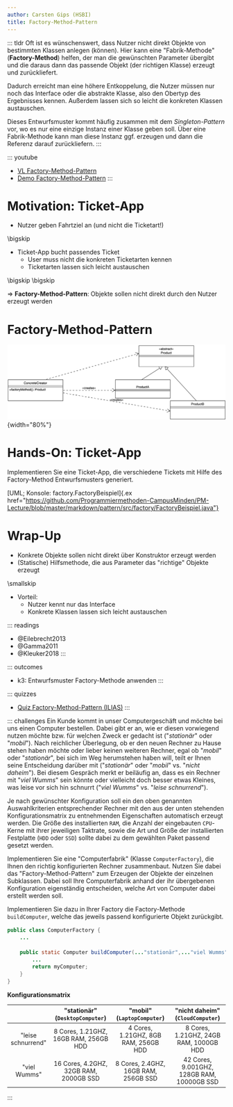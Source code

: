 ```yaml
---
author: Carsten Gips (HSBI)
title: Factory-Method-Pattern
---
```


::: tldr
Oft ist es wünschenswert, dass Nutzer nicht direkt Objekte von bestimmten Klassen
anlegen (können). Hier kann eine "Fabrik-Methode" (**Factory-Method**) helfen, der
man die gewünschten Parameter übergibt und die daraus dann das passende Objekt (der
richtigen Klasse) erzeugt und zurückliefert.

Dadurch erreicht man eine höhere Entkoppelung, die Nutzer müssen nur noch das
Interface oder die abstrakte Klasse, also den Obertyp des Ergebnisses kennen.
Außerdem lassen sich so leicht die konkreten Klassen austauschen.

Dieses Entwurfsmuster kommt häufig zusammen mit dem *Singleton-Pattern* vor, wo es
nur eine einzige Instanz einer Klasse geben soll. Über eine Fabrik-Methode kann man
diese Instanz ggf. erzeugen und dann die Referenz darauf zurückliefern.
:::

::: youtube
-   [VL Factory-Method-Pattern](https://youtu.be/mJWe-2BS2W0)
-   [Demo Factory-Method-Pattern](https://youtu.be/14rt1YIoiME)
:::

# Motivation: Ticket-App

-   Nutzer geben Fahrtziel an (und nicht die Ticketart!)

\bigskip

-   Ticket-App bucht passendes Ticket
    -   User muss nicht die konkreten Ticketarten kennen
    -   Ticketarten lassen sich leicht austauschen

\bigskip
\bigskip

=\> **Factory-Method-Pattern**: Objekte sollen nicht direkt durch den Nutzer erzeugt
werden

# Factory-Method-Pattern

![](images/factorymethod.png){width="80%"}

# Hands-On: Ticket-App

Implementieren Sie eine Ticket-App, die verschiedene Tickets mit Hilfe des
Factory-Method Entwurfsmusters generiert.

[UML; Konsole: factory.FactoryBeispiel]{.ex
href="https://github.com/Programmiermethoden-CampusMinden/PM-Lecture/blob/master/markdown/pattern/src/factory/FactoryBeispiel.java"}

# Wrap-Up

-   Konkrete Objekte sollen nicht direkt über Konstruktor erzeugt werden
-   (Statische) Hilfsmethode, die aus Parameter das "richtige" Objekte erzeugt

\smallskip

-   Vorteil:
    -   Nutzer kennt nur das Interface
    -   Konkrete Klassen lassen sich leicht austauschen

::: readings
-   @Eilebrecht2013
-   @Gamma2011
-   @Kleuker2018
:::

::: outcomes
-   k3: Entwurfsmuster Factory-Methode anwenden
:::

::: quizzes
-   [Quiz Factory-Method-Pattern
    (ILIAS)](https://www.hsbi.de/elearning/goto.php?target=tst_1106533&client_id=FH-Bielefeld)
:::

::: challenges
Ein Kunde kommt in unser Computergeschäft und möchte bei uns einen Computer
bestellen. Dabei gibt er an, wie er diesen vorwiegend nutzen möchte bzw. für welchen
Zweck er gedacht ist ("*stationär*" oder "*mobil*"). Nach reichlicher Überlegung, ob
er den neuen Rechner zu Hause stehen haben möchte oder lieber keinen weiteren
Rechner, egal ob "*mobil*" oder "*stationär*", bei sich im Weg herumstehen haben
will, teilt er Ihnen seine Entscheidung darüber mit ("*stationär*" oder "*mobil*"
vs. "*nicht daheim*"). Bei diesem Gespräch merkt er beiläufig an, dass es ein
Rechner mit "*viel Wumms*" sein könnte oder vielleicht doch besser etwas Kleines,
was leise vor sich hin schnurrt ("*viel Wumms*" vs. "*leise schnurrend*").

Je nach gewünschter Konfiguration soll ein den oben genannten Auswahlkriterien
entsprechender Rechner mit den aus der unten stehenden Konfigurationsmatrix zu
entnehmenden Eigenschaften automatisch erzeugt werden. Die Größe des installierten
`RAM`, die Anzahl der eingebauten `CPU`-Kerne mit ihrer jeweiligen Taktrate, sowie
die Art und Größe der installierten Festplatte (`HDD` oder `SSD`) sollte dabei zu
dem gewählten Paket passend gesetzt werden.

Implementieren Sie eine "Computerfabrik" (Klasse `ComputerFactory`), die Ihnen den
richtig konfigurierten Rechner zusammenbaut. Nutzen Sie dabei das
"Factory-Method-Pattern" zum Erzeugen der Objekte der einzelnen Subklassen. Dabei
soll Ihre Computerfabrik anhand der ihr übergebenen Konfiguration eigenständig
entscheiden, welche Art von Computer dabei erstellt werden soll.

Implementieren Sie dazu in Ihrer Factory die Factory-Methode `buildComputer`, welche
das jeweils passend konfigurierte Objekt zurückgibt.

``` java
public class ComputerFactory {
    ...

    public static Computer buildComputer(..."stationär",..."viel Wumms") {
        ...
        return myComputer;
    }
}
```

**Konfigurationsmatrix**

|  | "stationär" (`DesktopComputer`) | "mobil" (`LaptopComputer`) | "nicht daheim" (`CloudComputer`) |
|:------------:|:----------------------:|:---------------------:|:-----------------------:|
| "leise schnurrend" | 8 Cores, 1.21GHZ, 16GB RAM, 256GB HDD | 4 Cores, 1.21GHZ, 8GB RAM, 256GB HDD | 8 Cores, 1.21GHZ, 24GB RAM, 1000GB HDD |
| "viel Wumms" | 16 Cores, 4.2GHZ, 32GB RAM, 2000GB SSD | 8 Cores, 2.4GHZ, 16GB RAM, 256GB SSD | 42 Cores, 9.001GHZ, 128GB RAM, 10000GB SSD |
:::
